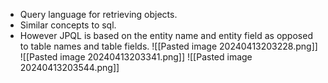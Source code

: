 - Query language for retrieving objects.
- Similar concepts to sql.
- However JPQL is based on the entity name and entity field as opposed to table names and table fields.
![[Pasted image 20240413203228.png]]
![[Pasted image 20240413203341.png]]
![[Pasted image 20240413203544.png]]
